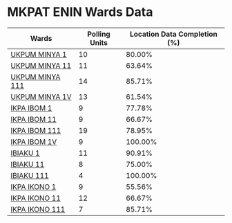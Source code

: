
# MKPAT ENIN Wards Data

| Wards | Polling Units | Location Data Completion (%) |
| ---- | ----- | ------- |
| [UKPUM MINYA 1](./wards/588-ukpum-minya-1) | 10 | 80.00% |
| [UKPUM MINYA 11](./wards/589-ukpum-minya-11) | 11 | 63.64% |
| [UKPUM MINYA 111](./wards/590-ukpum-minya-111) | 14 | 85.71% |
| [UKPUM MINYA 1V](./wards/591-ukpum-minya-1v) | 13 | 61.54% |
| [IKPA IBOM 1](./wards/592-ikpa-ibom-1) | 9 | 77.78% |
| [IKPA IBOM 11](./wards/593-ikpa-ibom-11) | 9 | 66.67% |
| [IKPA IBOM 111](./wards/594-ikpa-ibom-111) | 19 | 78.95% |
| [IKPA IBOM 1V](./wards/595-ikpa-ibom-1v) | 9 | 100.00% |
| [IBIAKU 1](./wards/596-ibiaku-1) | 11 | 90.91% |
| [IBIAKU 11](./wards/597-ibiaku-11) | 8 | 75.00% |
| [IBIAKU 111](./wards/598-ibiaku-111) | 4 | 100.00% |
| [IKPA IKONO 1](./wards/599-ikpa-ikono-1) | 9 | 55.56% |
| [IKPA IKONO 11](./wards/600-ikpa-ikono-11) | 12 | 66.67% |
| [IKPA IKONO 111](./wards/601-ikpa-ikono-111) | 7 | 85.71% |




